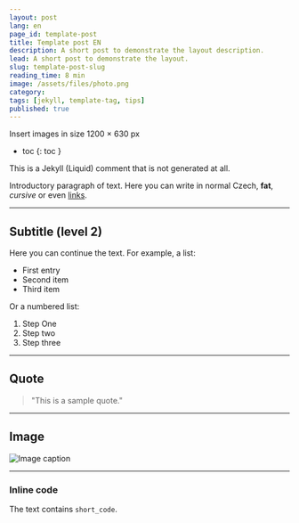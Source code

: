 ```yaml
---
layout: post
lang: en
page_id: template-post
title: Template post EN
description: A short post to demonstrate the layout description.
lead: A short post to demonstrate the layout.
slug: template-post-slug
reading_time: 8 min
image: /assets/files/photo.png
category: 
tags: [jekyll, template-tag, tips]
published: true
---
```


Insert images in size 1200 × 630 px

- toc
{: toc }




This is a Jekyll (Liquid) comment that is not generated at all.


Introductory paragraph of text. Here you can write in normal Czech, **fat**, _cursive_ or even [links](https://example.com).

---

## Subtitle (level 2)

Here you can continue the text. For example, a list:

- First entry
- Second item
- Third item

Or a numbered list:

1. Step One
2. Step two
3. Step three

---

## Quote

> "This is a sample quote."

---

## Image

![Image caption](/assets/files/images/photo..png)

---

### Inline code
The text contains `short_code`.